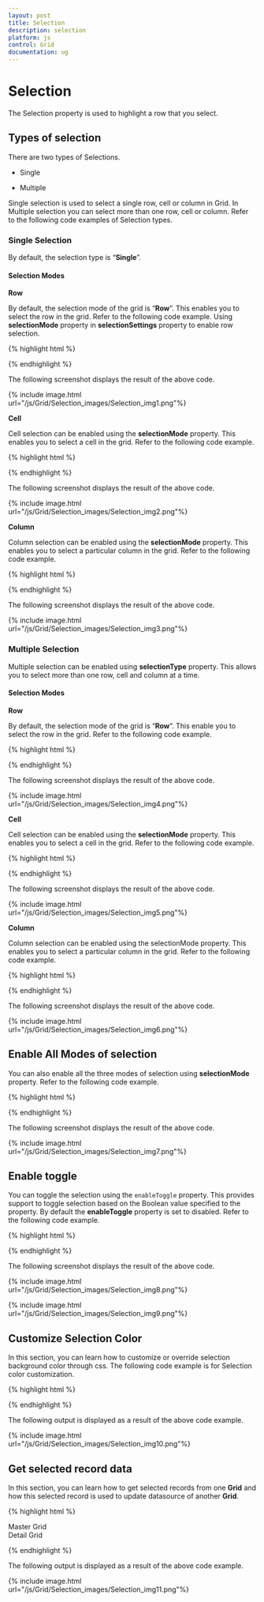 ```yaml
---
layout: post
title: Selection
description: selection
platform: js
control: Grid
documentation: ug
---
```


# Selection

The Selection property is used to highlight a row that you select. 

## Types of selection

 There are two types of Selections. 

* Single

* Multiple

Single selection is used to select a single row, cell or column in Grid. In Multiple selection you can select more than one row, cell or column. Refer to the following code examples of Selection types.

### Single Selection

By default, the selection type is “**Single**”.

#### Selection Modes

**Row**

By default, the selection mode of the grid is “**Row**”. This enables you to select the row in the grid. Refer to the following code example. Using **selectionMode** property in **selectionSettings** property to enable row selection.

{% highlight html %}


<div id="Grid"></div>
<script type="text/javascript">
  $(function () {
      $("#Grid").ejGrid({
          // the datasource "window.gridData" is referred from jsondata.min.js
          dataSource: window.gridData,
          allowPaging: true,
          allowSelection: true,
          selectionSettings: { selectionMode: [ej.Grid.SelectionMode.Row] },
          columns: [
                  { field: "OrderID", headerText: "Order ID", width: 75 },
                  { field: "CustomerID", headerText: "Customer ID", width: 80 },
                  { field: "EmployeeID", headerText: "Employee ID", width: 75 },
                  { field: "Freight", width: 75, format: "{0:C}" },
                  { field: "OrderDate", headerText: "Order Date", width: 80, format: "{0:dd/MM/yyyy}" },
                  { field: "ShipCity", headerText: "Ship City", width: 110 }
          ]
      });
  });
</script>


{% endhighlight %}



The following screenshot displays the result of the above code.

{% include image.html url="/js/Grid/Selection_images/Selection_img1.png"%}

**Cell**

Cell selection can be enabled using the **selectionMode** property. This enables you to select a cell in the grid. Refer to the following code example.

{% highlight html %}


<div id="Grid"></div>
<script type="text/javascript">
  $(function () {
      $("#Grid").ejGrid({
          // the datasource "window.gridData" is referred from jsondata.min.js
          dataSource: window.gridData,
          allowPaging: true,
          allowSelection: true,
          selectionSettings: { selectionMode: [ej.Grid.SelectionMode.Cell] },
          columns: [
                  { field: "OrderID", headerText: "Order ID", width: 75 },
                  { field: "CustomerID", headerText: "Customer ID", width: 80 },
                  { field: "EmployeeID", headerText: "Employee ID", width: 75 },
                  { field: "Freight", width: 75, format: "{0:C}" },
                  { field: "OrderDate", headerText: "Order Date", width: 80, format: "{0:dd/MM/yyyy}" },
                  { field: "ShipCity", headerText: "Ship City", width: 110 }
          ]
      });
  });
</script>


{% endhighlight %}



The following screenshot displays the result of the above code.

{% include image.html url="/js/Grid/Selection_images/Selection_img2.png"%}

**Column**

Column selection can be enabled using the **selectionMode** property. This enables you to select a particular column in the grid. Refer to the following code example.

{% highlight html %}


<div id="Grid"></div>
<script type="text/javascript">
  $(function () {
      $("#Grid").ejGrid({
          // the datasource "window.gridData" is referred from jsondata.min.js
          dataSource: window.gridData,
          allowPaging: true,
          allowSelection: true,
          selectionSettings: { selectionMode: [ej.Grid.SelectionMode.Column] },
          columns: [
                  { field: "OrderID", headerText: "Order ID", width: 75 },
                  { field: "CustomerID", headerText: "Customer ID", width: 80 },
                  { field: "EmployeeID", headerText: "Employee ID", width: 75 },
                  { field: "Freight", width: 75, format: "{0:C}" },
                  { field: "OrderDate", headerText: "Order Date", width: 80, format: "{0:dd/MM/yyyy}" },
                  { field: "ShipCity", headerText: "Ship City", width: 110 }
          ]
      });
  });
</script>


{% endhighlight %}



The following screenshot displays the result of the above code.

{% include image.html url="/js/Grid/Selection_images/Selection_img3.png"%}

### Multiple Selection

Multiple selection can be enabled using **selectionType** property. This allows you to select more than one row, cell and column at a time.

#### Selection Modes

**Row**

By default, the selection mode of the grid is “**Row**”. This enable you to select the row in the grid. Refer to the following code example.

{% highlight html %}


<div id="Grid"></div>
<script type="text/javascript">
  $(function () {
      $("#Grid").ejGrid({
          // the datasource "window.gridData" is referred from jsondata.min.js
          dataSource: window.gridData,
          allowPaging: true,
          allowSelection: true,
          //select the multiple records in the grid.
          selectionType: "multiple",   // you can also enable to select single record{selectionType:"single"}
          selectionSettings: { selectionMode: [ej.Grid.SelectionMode.Row] },
          columns: [
                  { field: "OrderID", headerText: "Order ID", width: 75 },
                  { field: "CustomerID", headerText: "Customer ID", width: 80 },
                  { field: "EmployeeID", headerText: "Employee ID", width: 75 },
                  { field: "Freight", width: 75, format: "{0:C}" },
                  { field: "OrderDate", headerText: "Order Date", width: 80, format: "{0:dd/MM/yyyy}" },
                  { field: "ShipCity", headerText: "Ship City", width: 110 }
          ]
      });
  });
</script>



{% endhighlight %}



The following screenshot displays the result of the above code.

{% include image.html url="/js/Grid/Selection_images/Selection_img4.png"%}

**Cell**

Cell selection can be enabled using the **selectionMode** property. This enables you to select a cell in the grid. Refer to the following code example.

{% highlight html %}


<div id="Grid"></div>
<script type="text/javascript">
  $(function () {
      $("#Grid").ejGrid({
          // the datasource "window.gridData" is referred from jsondata.min.js
          dataSource: window.gridData,
          allowPaging: true,
          allowSelection: true,
          //select the multiple records in the grid.
          selectionType: "multiple",   // you can also enable to select single record{selectionType:"single"}
          selectionSettings: { selectionMode: [ej.Grid.SelectionMode.Cell] },
          columns: [
                  { field: "OrderID", headerText: "Order ID", width: 75 },
                  { field: "CustomerID", headerText: "Customer ID", width: 80 },
                  { field: "EmployeeID", headerText: "Employee ID", width: 75 },
                  { field: "Freight", width: 75, format: "{0:C}" },
                  { field: "OrderDate", headerText: "Order Date", width: 80, format: "{0:dd/MM/yyyy}" },
                  { field: "ShipCity", headerText: "Ship City", width: 110 }
          ]
      });
  });
</script>



{% endhighlight %}



The following screenshot displays the result of the above code.

{% include image.html url="/js/Grid/Selection_images/Selection_img5.png"%}

**Column**

Column selection can be enabled using the selectionMode property. This enables you to select a particular column in the grid. Refer to the following code example.

{% highlight html %}


<div id="Grid"></div>
<script type="text/javascript">
  $(function () {
      $("#Grid").ejGrid({
          // the datasource "window.gridData" is referred from jsondata.min.js
          dataSource: window.gridData,
          allowPaging: true,
          allowSelection: true,
          //select the multiple records in the grid.
          selectionType: "multiple",   // you can also enable to select single record{selectionType:"single"}
          selectionSettings: { selectionMode: [ej.Grid.SelectionMode.Column] },
          columns: [
                  { field: "OrderID", headerText: "Order ID", width: 75 },
                  { field: "CustomerID", headerText: "Customer ID", width: 80 },
                  { field: "EmployeeID", headerText: "Employee ID", width: 75 },
                  { field: "Freight", width: 75, format: "{0:C}" },
                  { field: "OrderDate", headerText: "Order Date", width: 80, format: "{0:dd/MM/yyyy}" },
                  { field: "ShipCity", headerText: "Ship City", width: 110 }
          ]
      });
  });
</script>



{% endhighlight %}



The following screenshot displays the result of the above code.

{% include image.html url="/js/Grid/Selection_images/Selection_img6.png"%}

## Enable All Modes of selection

You can also enable all the three modes of selection using **selectionMode** property. Refer to the following code example.

{% highlight html %}

<div id="Grid"></div>
<script type="text/javascript">
  $(function () {
      $("#Grid").ejGrid({
          // the datasource "window.gridData" is referred from jsondata.min.js
          dataSource: window.gridData,
          allowPaging: true,
          allowSelection: true,
          selectionSettings: { selectionMode: [ej.Grid.SelectionMode.Row, ej.Grid.SelectionMode.Cell, ej.Grid.SelectionMode.Column] },
          columns: [
                  { field: "OrderID", headerText: "Order ID", width: 75 },
                  { field: "CustomerID", headerText: "Customer ID", width: 80 },
                  { field: "EmployeeID", headerText: "Employee ID", width: 75 },
                  { field: "Freight", width: 75, format: "{0:C}" },
                  { field: "OrderDate", headerText: "Order Date", width: 80, format: "{0:dd/MM/yyyy}" },
                  { field: "ShipCity", headerText: "Ship City", width: 110 }
          ]
      });
  });
</script>



{% endhighlight %}



The following screenshot displays the result of the above code.

{% include image.html url="/js/Grid/Selection_images/Selection_img7.png"%}

## Enable toggle

You can toggle the selection using the `enableToggle` property. This provides support to toggle selection based on the Boolean value specified to the property. By default the **enableToggle** property is set to disabled. Refer to the following code example.

{% highlight html %}


<div id="Grid"></div>
<script type="text/javascript">
  $(function () {
      $("#Grid").ejGrid({
          // the datasource "window.gridData" is referred from jsondata.min.js
          dataSource: window.gridData,
          allowPaging: true,
          allowSelection: true,
          selectionSettings: { selectionMode: [ej.Grid.SelectionMode.Row], enableToggle: true },
          columns: [
                  { field: "OrderID", headerText: "Order ID", width: 75 },
                  { field: "CustomerID", headerText: "Customer ID", width: 80 },
                  { field: "EmployeeID", headerText: "Employee ID", width: 75 },
                  { field: "Freight", width: 75, format: "{0:C}" },
                  { field: "OrderDate", headerText: "Order Date", width: 80, format: "{0:dd/MM/yyyy}" },
                  { field: "ShipCity", headerText: "Ship City", width: 110 }
          ]
      });
  });
</script>

{% endhighlight %}



The following screenshot displays the result of the above code.

{% include image.html url="/js/Grid/Selection_images/Selection_img8.png"%}

{% include image.html url="/js/Grid/Selection_images/Selection_img9.png"%}

## Customize Selection Color

In this section, you can learn how to customize or override selection background color through css. The following code example is for Selection color customization.

{% highlight html %}

<head>
  <style type="text/css">
    .e-grid td.e-active {
    background-color: lightseagreen !important;
    }
  </style>
</head>
<body>
  <div id="Grid"></div>
  <script type="text/javascript">
    $(function () {
        $("#Grid").ejGrid({
            // the datasource "window.gridData" is referred from jsondata.min.js
            dataSource: window.gridData,
            //select the multiple records in the grid.
            selectionType: "multiple",  // you can also enable to select single
            allowPaging: true,
            pageSettings: { pageSize: 8 }
        });
    });
  </script>
</body>


{% endhighlight %}



The following output is displayed as a result of the above code example.

{% include image.html url="/js/Grid/Selection_images/Selection_img10.png"%}

## Get selected record data

In this section, you can learn how to get selected records from one **Grid** and how this selected record is used to update datasource of another **Grid**. 

{% highlight html %}


  <div class="label1">Master Grid </div>
<div id="MasterGrid"></div>
<div class="label1">Detail Grid</div>
<div id="DetailGrid"></div>
<script type="text/javascript">
  $(function () {
      $("#MasterGrid").ejGrid({
          // the datasource "window.employeeData" is referred from templatelocaldata.js
          dataSource: ej.DataManager(window.employeeData).executeLocal(ej.Query().take(5)),
          rowSelected: function (args) {
              var employeeID = args.currentData.EmployeeID;
              var detaildata = ej.DataManager(window.gridData).executeLocal(ej.Query().where("EmployeeID", ej.FilterOperators.equal, employeeID, false).take(10));
              var gridObj = $("#DetailGrid").ejGrid("instance");
              gridObj.model.dataSource = ej.DataManager(detaildata.slice(0, 5));
              $("#DetailGrid").ejGrid("refreshContent");
          },
      });
  
      $("#DetailGrid").ejGrid({
          // the datasource "window.gridData" is referred from jsondata.min.js
          dataSource: ej.DataManager(window.gridData).executeLocal(ej.Query().take(10)),
          allowPaging: false
      });
  
      $("#MasterGrid").ejGrid("selectRows", 0);
  
  });
</script>


{% endhighlight %}



The following output is displayed as a result of the above code example.

{% include image.html url="/js/Grid/Selection_images/Selection_img11.png"%}

